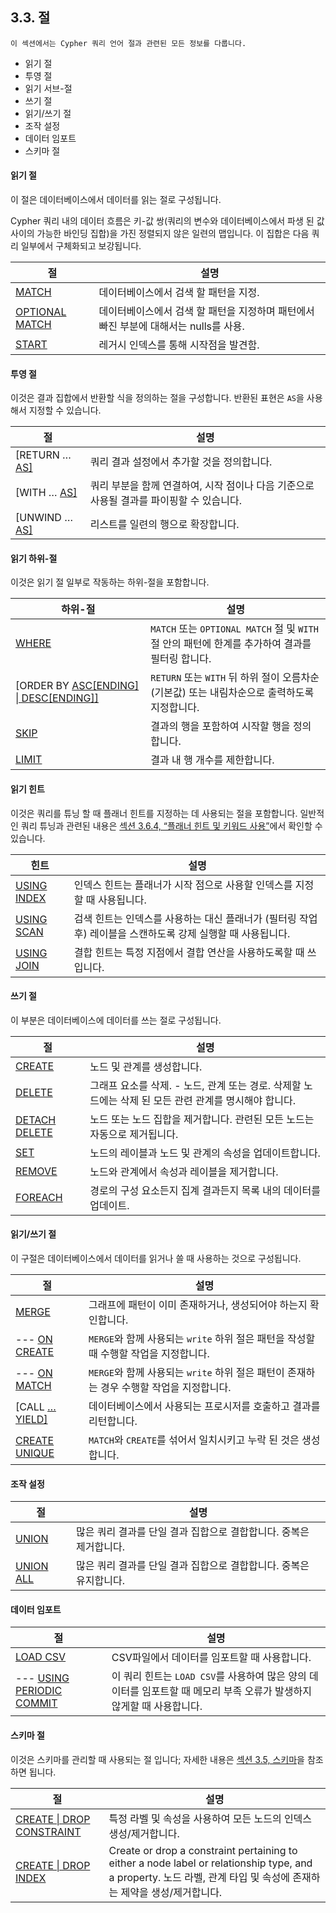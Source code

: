 
## 3.3. 절

```
이 섹션에서는 Cypher 쿼리 언어 절과 관련된 모든 정보를 다룹니다. 
```

+ 읽기 절
+ 투영 절
+ 읽기 서브-절
+ 쓰기 절
+ 읽기/쓰기 절
+ 조작 설정
+ 데이터 임포트
+ 스키마 절

#### 읽기 절

이 절은 데이터베이스에서 데이터를 읽는 절로 구성됩니다.

Cypher 쿼리 내의 데이터 흐름은 키-값 쌍(쿼리의 변수와 데이터베이스에서 파생 된 값 사이의 가능한 바인딩 집합)을 가진 정렬되지 않은 일련의 맵입니다. 이 집합은 다음 쿼리 일부에서 구체화되고 보강됩니다.

| 절                                                           | 설명                                                         |
| ------------------------------------------------------------ | ------------------------------------------------------------ |
| [MATCH](https://neo4j.com/docs/developer-manual/current/cypher/clauses/match/) | 데이터베이스에서 검색 할 패턴을 지정.                        |
| [OPTIONAL MATCH](https://neo4j.com/docs/developer-manual/3.4/cypher/clauses/merge/#query-merge-on-create-on-match) | 데이터베이스에서 검색 할 패턴을 지정하며 패턴에서 빠진 부분에 대해서는 nulls를 사용. |
| [START](https://neo4j.com/docs/developer-manual/current/cypher/clauses/start/) | 레거시 인덱스를 통해 시작점을 발견함.                        |


#### 투영 절 

이것은 결과 집합에서 반환할 식을 정의하는 절을 구성합니다. 반환된 표현은 ```AS```을 사용해서 지정할 수 있습니다. 

| 절                                                           | 설명                                                         |
| ------------------------------------------------------------ | ------------------------------------------------------------ |
| [RETURN … [AS\]](https://neo4j.com/docs/developer-manual/3.4/cypher/clauses/return/) | 쿼리 결과 설정에서 추가할 것을 정의합니다.                   |
| [WITH … [AS\]](https://neo4j.com/docs/developer-manual/3.4/cypher/clauses/with/) | 쿼리 부분을 함께 연결하여, 시작 점이나 다음 기준으로 사용될 결과를 파이핑할 수 있습니다. |
| [UNWIND … [AS\]](https://neo4j.com/docs/developer-manual/3.4/cypher/clauses/unwind/) | 리스트를 일련의 행으로 확장합니다.                           |


#### 읽기 하위-절

이것은 읽기 절 일부로 작동하는 하위-절을 포함합니다. 

| 하위-절                                                      | 설명                                                         |
| ------------------------------------------------------------ | ------------------------------------------------------------ |
| [WHERE](https://neo4j.com/docs/developer-manual/3.4/cypher/clauses/where/) | `MATCH` 또는 `OPTIONAL MATCH`  절 및 `WITH` 절 안의 패턴에 한계를 추가하여 결과를 필터링 합니다. |
| [ORDER BY [ASC[ENDING\] \| DESC[ENDING]]](https://neo4j.com/docs/developer-manual/3.4/cypher/clauses/order-by/) | ```RETURN``` 또는 ```WITH``` 뒤 하위 절이  오름차순 (기본값) 또는 내림차순으로 출력하도록 지정합니다. |
| [SKIP](https://neo4j.com/docs/developer-manual/3.4/cypher/clauses/skip/) | 결과의 행을 포함하여 시작할 행을 정의합니다.                 |
| [LIMIT](https://neo4j.com/docs/developer-manual/3.4/cypher/clauses/limit/) | 결과 내 행 개수를 제한합니다.                                |

#### 읽기 힌트
 
이것은 쿼리를 튜닝 할 때 플래너 힌트를 지정하는 데 사용되는 절을 포함합니다. 일반적인 쿼리 튜닝과 관련된 내용은 [섹션 3.6.4, “플래너 힌트 및 키워드 사용”](./query-tuning/using.md)에서 확인할 수 있습니다. 

| 힌트                                                         | 설명                                                         |
| ------------------------------------------------------------ | ------------------------------------------------------------ |
| [USING INDEX](https://neo4j.com/docs/developer-manual/3.4/cypher/query-tuning/using/#query-using-index-hint) | 인덱스 힌트는 플래너가 시작 점으로 사용할 인덱스를 지정할 때 사용됩니다. |
| [USING SCAN](https://neo4j.com/docs/developer-manual/3.4/cypher/query-tuning/using/#query-using-scan-hint) | 검색 힌트는 인덱스를 사용하는 대신 플래너가 (필터링 작업 후) 레이블을 스캔하도록 강제 실행할 때 사용됩니다. |
| [USING JOIN](https://neo4j.com/docs/developer-manual/3.4/cypher/query-tuning/using/#query-using-join-hint) | 결합 힌트는 특정 지점에서 결합 연산을 사용하도록할 때 쓰입니다. |

 
#### 쓰기 절 
 
이 부분은 데이터베이스에 데이터를 쓰는 절로 구성됩니다.

| 절                                                           | 설명                                                         |
| ------------------------------------------------------------ | ------------------------------------------------------------ |
| [CREATE](https://neo4j.com/docs/developer-manual/current/cypher/clauses/create/) | 노드 및 관계를 생성합니다.                                   |
| [DELETE](https://neo4j.com/docs/developer-manual/current/cypher/clauses/delete/) | 그래프 요소를 삭제. - 노드, 관계 또는 경로. 삭제할 노드에는 삭제 된 모든 관련 관계를 명시해야 합니다. |
| [DETACH DELETE](https://neo4j.com/docs/developer-manual/3.4/cypher/clauses/delete/) | 노드 또는 노드 집합을 제거합니다. 관련된 모든 노드는 자동으로 제거됩니다. |
| [SET](https://neo4j.com/docs/developer-manual/current/cypher/clauses/set/) | 노드의 레이블과 노드 및 관계의 속성을 업데이트합니다.        |
| [REMOVE](https://neo4j.com/docs/developer-manual/current/cypher/clauses/remove/) | 노드와 관계에서 속성과 레이블을 제거합니다.                  |
| [FOREACH](https://neo4j.com/docs/developer-manual/current/cypher/clauses/foreach/) | 경로의 구성 요소든지 집계 결과든지 목록 내의 데이터를 업데이트. |


#### 읽기/쓰기 절

이 구절은 데이터베이스에서 데이터를 읽거나 쓸 때 사용하는 것으로 구성됩니다.

| 절                                                           | 설명                                                         |
| ------------------------------------------------------------ | ------------------------------------------------------------ |
| [MERGE](https://neo4j.com/docs/developer-manual/3.4/cypher/clauses/merge/) | 그래프에 패턴이 이미 존재하거나, 생성되어야 하는지  확인합니다. |
| --- [ON CREATE](https://neo4j.com/docs/developer-manual/3.4/cypher/clauses/merge/#query-merge-on-create-on-match) | ```MERGE```와 함께 사용되는 ```write``` 하위 절은 패턴을 작성할 때 수행할 작업을 지정합니다. |
| --- [ON MATCH](https://neo4j.com/docs/developer-manual/3.4/cypher/clauses/merge/#query-merge-on-create-on-match) | ```MERGE```와 함께 사용되는 ```write``` 하위 절은 패턴이 존재하는 경우 수행할 작업을 지정합니다. |
| [CALL […YIELD\]](https://neo4j.com/docs/developer-manual/3.4/cypher/clauses/call/) | 데이터베이스에서 사용되는 프로시저를 호출하고 결과를 리턴합니다. |
| [CREATE UNIQUE](https://neo4j.com/docs/developer-manual/3.4/cypher/clauses/create-unique/) | ```MATCH```와 ```CREATE```를 섞어서 일치시키고 누락 된 것은 생성합니다. |

#### 조작 설정

| 절                                                           | 설명                                                         |
| ------------------------------------------------------------ | ------------------------------------------------------------ |
| [UNION](https://neo4j.com/docs/developer-manual/3.4/cypher/clauses/union/) | 많은 쿼리 결과를 단일 결과 집합으로 결합합니다. 중복은 제거합니다. |
| [UNION ALL](https://neo4j.com/docs/developer-manual/3.4/cypher/clauses/union/) | 많은 쿼리 결과를 단일 결과 집합으로 결합합니다. 중복은 유지합니다. |

#### 데이터 임포트

| 절                                                           | 설명                                                         |
| ------------------------------------------------------------ | ------------------------------------------------------------ |
| [LOAD CSV](https://neo4j.com/docs/developer-manual/3.4/cypher/clauses/load-csv/) | CSV파일에서 데이터를 임포트할 때  사용합니다.                |
| --- [USING PERIODIC COMMIT](https://neo4j.com/docs/developer-manual/3.4/cypher/query-tuning/using/#query-using-periodic-commit-hint) | 이 쿼리 힌트는 ```LOAD CSV```를 사용하여 많은 양의 데이터를 임포트할 때 메모리 부족 오류가 발생하지 않게할 때 사용합니다. |


#### 스키마 절

이것은 스키마를 관리할 때 사용되는 절 입니다; 자세한 내용은 [섹션 3.5, 스키마](./schema.md)을 참조하면 됩니다. 

| 절                                                           | 설명                                                         |
| ------------------------------------------------------------ | ------------------------------------------------------------ |
| [CREATE \| DROP CONSTRAINT](https://neo4j.com/docs/developer-manual/3.4/cypher/schema/constraints/) | 특정 라벨 및 속성을 사용하여 모든 노드의 인덱스 생성/제거합니다. |
| [CREATE \| DROP INDEX](https://neo4j.com/docs/developer-manual/3.4/cypher/schema/index/) | Create or drop a constraint pertaining to either a node label or relationship type, and a property.  노드 라벨, 관계 타입 및 속성에 존재하는 제약을 생성/제거합니다. |